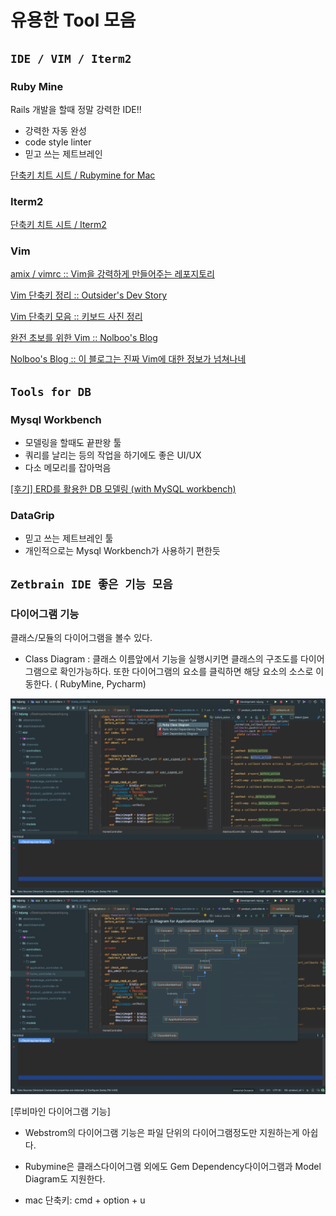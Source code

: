 # 유용한 Tool 모음 

## `IDE / VIM / Iterm2` 

### Ruby Mine 

Rails 개발을 할때 정말 강력한 IDE!! 

- 강력한 자동 완성
- code style linter
- 믿고 쓰는 제트브레인

[단축키 치트 시트 / Rubymine for Mac](https://www.shortcutfoo.com/app/dojos/rubymine-mac/cheatsheet)


### Iterm2

[단축키 치트 시트 / Iterm2](https://gist.github.com/nobitagit/729fc16b8c16edb9a2fe390d6f312c66)

### Vim

[amix / vimrc :: Vim을 강력하게 만들어주는 레포지토리](https://github.com/amix/vimrc)

[Vim 단축키 정리 :: Outsider's Dev Story](https://blog.outsider.ne.kr/540)

[Vim 단축키 모음 :: 키보드 사진 정리](http://sunyzero.tistory.com/131)

[완전 초보를 위한 Vim :: Nolboo's Blog](https://nolboo.kim/blog/2016/11/15/vim-for-beginner/)

[Nolboo's Blog :: 이 블로그는 진짜 Vim에 대한 정보가 넘쳐나네](https://nolboo.kim/archive/)

## `Tools for DB`

### Mysql Workbench

- 모델링을 할때도 끝판왕 툴
- 쿼리를 날리는 등의 작업을 하기에도 좋은 UI/UX
- 다소 메모리를 잡아먹음

[[후기] ERD를 활용한 DB 모델링 (with MySQL workbench)
](http://harrislim.tistory.com/45)

### DataGrip

- 믿고 쓰는 제트브레인 툴
- 개인적으로는 Mysql Workbench가 사용하기 편한듯

## `Zetbrain IDE 좋은 기능 모음`

### 

### 다이어그램 기능 

클래스/모듈의 다이어그램을 볼수 있다. 

- Class Diagram : 클래스 이름앞에서 기능을 실행시키면 클래스의 구조도를 다이어그램으로 확인가능하다. 또한 다이어그램의 요소를 클릭하면 해당 요소의 소스로 이동한다. ( RubyMine, Pycharm)

![](/images/zetbrain_diagram0.png)
![](/images/zetbrain_diagram1.png)

[루비마인 다이어그램 기능]

- Webstrom의 다이어그램 기능은 파일 단위의 다이어그램정도만 지원하는게 아쉽다.

- Rubymine은 클래스다이어그램 외에도 Gem Dependency다이어그램과 Model Diagram도 지원한다.

- mac 단축키: cmd + option + u

